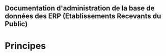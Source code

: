 ## Documentation d'administration de la base de données des ERP (Etablissements Recevants du Public)
# Principes
